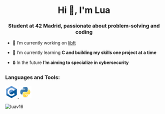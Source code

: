 <h1 align="center">Hi 👋, I'm Lua</h1>
<h3 align="center">Student at 42 Madrid, passionate about problem-solving and coding</h3>

- 🔭 I’m currently working on [libft](https://github.com/LuaV16/libft)

- 🌱 I’m currently learning **C and building my skills one project at a time**

- 🔒 In the future **I’m aiming to specialize in cybersecurity**

<h3 align="left">Languages and Tools:</h3>
<p align="left"> <a href="https://www.cprogramming.com/" target="_blank" rel="noreferrer"> <img src="https://raw.githubusercontent.com/devicons/devicon/master/icons/c/c-original.svg" alt="c" width="40" height="40"/> </a> <a href="https://www.python.org" target="_blank" rel="noreferrer"> <img src="https://raw.githubusercontent.com/devicons/devicon/master/icons/python/python-original.svg" alt="python" width="40" height="40"/> </a> </p>

<p><img align="center" src="https://github-readme-stats.vercel.app/api/top-langs?username=luav16&show_icons=true&locale=en&layout=compact" alt="luav16" /></p>
